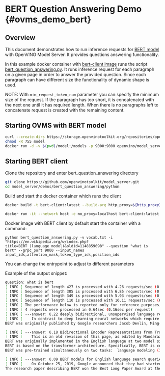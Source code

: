 # BERT Question Answering Demo {#ovms_demo_bert}

## Overview

This document demonstrates how to run inference requests for [BERT model](https://github.com/openvinotoolkit/open_model_zoo/tree/2022.1.0/models/intel/bert-small-uncased-whole-word-masking-squad-int8-0002) with OpenVINO Model Server. It provides questions answering functionality.

In this example docker container with [bert-client image](https://github.com/openvinotoolkit/model_server/blob/releases/2022/1/demos/bert_question_answering/python/Dockerfile) runs the script [bert_question_answering.py](https://github.com/openvinotoolkit/model_server/blob/releases/2022/1/demos/bert_question_answering/python/bert_question_answering.py). It runs inference request for each paragraph on a given page in order to answer the provided question. Since each paragraph can have different size the functionality of dynamic shape is used.

NOTE: With `min_request_token_num` parameter you can specify the minimum size of the request. If the paragraph has too short, it is concatenated with the next one until it has required length. When there is no paragraphs left to concatenate request is created with the remaining content.

## Starting OVMS with BERT model

```bash
curl --create-dirs https://storage.openvinotoolkit.org/repositories/open_model_zoo/2023.0/models_bin/1/bert-small-uncased-whole-word-masking-squad-int8-0002/FP32-INT8/bert-small-uncased-whole-word-masking-squad-int8-0002.bin https://storage.openvinotoolkit.org/repositories/open_model_zoo/2023.0/models_bin/1/bert-small-uncased-whole-word-masking-squad-int8-0002/FP32-INT8/bert-small-uncased-whole-word-masking-squad-int8-0002.xml -o model/1/bert-small-uncased-whole-word-masking-squad-int8-0002.bin -o model/1/bert-small-uncased-whole-word-masking-squad-int8-0002.xml
chmod -R 755 model
docker run -d -v $(pwd)/model:/models -p 9000:9000 openvino/model_server:latest  --model_path /models --model_name bert --port 9000 --shape '{"attention_mask": "(1,-1)", "input_ids": "(1,-1)", "position_ids": "(1,-1)", "token_type_ids": "(1,-1)"}'
```

## Starting BERT client
Clone the repository and enter bert_question_answering directory
```bash
git clone https://github.com/openvinotoolkit/model_server.git
cd model_server/demos/bert_question_answering/python
```
Build and start the docker container which runs the client
```bash
docker build -t bert-client:latest --build-arg http_proxy=${http_proxy} --build-arg https_proxy=${https_proxy} .

docker run -it --network host -e no_proxy=localhost bert-client:latest --grpc_address localhost --grpc_port 9000
```

Docker image with BERT client by default start the container with a command:
```
python bert_question_answering.py -v vocab.txt -i "https://en.wikipedia.org/w/index.php?title=BERT_(language_model)&oldid=1148859098" --question "what is bert" --grpc_port 9000 --input_names input_ids,attention_mask,token_type_ids,position_ids
```
You can change the entrypoint to adjust to different parameters

Example of the output snippet:

```bash
question: what is bert
[ INFO ] Sequence of length 427 is processed with 4.26 requests/sec (0.23 sec per request)
[ INFO ] Sequence of length 305 is processed with 6.85 requests/sec (0.15 sec per request)
[ INFO ] Sequence of length 349 is processed with 5.93 requests/sec (0.17 sec per request)
[ INFO ] Sequence of length 110 is processed with 16.11 requests/sec (0.062 sec per request)
[ INFO ] The performance below is reported only for reference purposes, please use the benchmark_app tool (part of the OpenVINO samples) for any actual measurements.
[ INFO ] 4 requests were processed in 0.64sec (0.16sec per request)
[ INFO ] ---answer: 0.22 deeply bidirectional, unsupervised language representation
[ INFO ]    In contrast to deep learning neural networks which require very large amounts of data, BERT has already been pre-trained which means that it has learnt the representations of the words and sentences as well as the underlying semantic relations that they are connected with. BERT can then be fine-tuned on smaller datasets for specific tasks such as sentiment classification. The pre-trained models are chosen according to the content of the given dataset one uses but also the goal of the task. For example, if the task is a sentiment classification task on financial data, a pre-trained model for the analysis of sentiment of financial text should be chosen. The weights of the original pre-trained models were released on GitHub.[16]
BERT was originally published by Google researchers Jacob Devlin, Ming-Wei Chang, Kenton Lee, and Kristina Toutanova. The design has its origins from pre-training contextual representations, including semi-supervised sequence learning,[17] generative pre-training, ELMo,[18] and ULMFit.[19] Unlike previous models, BERT is a deeply bidirectional, unsupervised language representation, pre-trained using only a plain text corpus. Context-free models such as word2vec or GloVe generate a single word embedding representation for each word in the vocabulary, where BERT takes into account the context for each occurrence of a given word. For instance, whereas the vector for "running" will have the same word2vec vector representation for both of its occurrences in the sentences "He is running a company" and "He is running a marathon", BERT will provide a contextualized embedding that will be different according to the sentence.

[ INFO ] ---answer: 0.18 Bidirectional Encoder Representations from Transformers
[ INFO ]    This is an old revision of this page, as edited by Mandarax (talk | contribs) at 19:01, 8 April 2023 (Correct capitalization). The present address (URL) is a permanent link to this revision, which may differ significantly from the current revision.Bidirectional Encoder Representations from Transformers (BERT) is a family of masked-language models introduced in 2018 by researchers at Google.[1][2] A 2020 literature survey concluded that "in a little over a year, BERT has become a ubiquitous baseline in Natural Language Processing (NLP) experiments counting over 150 research publications analyzing and improving the model."[3]
BERT was originally implemented in the English language at two model sizes:[1] (1) BERTBASE: 12 encoders with 12 bidirectional self-attention heads totaling 110 million parameters, and (2) BERTLARGE: 24 encoders with 16 bidirectional self-attention heads totaling 340 million parameters. Both models were pre-trained on the Toronto BookCorpus[4] (800M words) and English Wikipedia  (2,500M words).
BERT is based on the transformer architecture. Specifically, BERT is composed of Transformer encoder layers.
BERT was pre-trained simultaneously on two tasks:  language modeling (15% of tokens were masked, and the training objective was to predict the original token given its context) and next sentence prediction (the training objective was to classify if two spans of text appeared sequentially in the training corpus).[5] As a result of this training process, BERT learns latent representations of words and sentences in context. After pre-training, BERT can be fine-tuned with fewer resources on smaller datasets to optimize its performance on specific tasks such as NLP tasks (language inference, text classification) and sequence-to-sequence based language generation tasks (question-answering, conversational response generation).[1][6] The pre-training stage is significantly more computationally expensive than fine-tuning.

[ INFO ] ---answer: 0.09 BERT models for English language search queries within the US
[ INFO ]    On October 25, 2019, Google announced that they had started applying BERT models for English language search queries within the US.[20] On December 9, 2019, it was reported that BERT had been adopted by Google Search for over 70 languages.[21] In October 2020, almost every single English-based query was processed by a BERT model.[22]
The research paper describing BERT won the Best Long Paper Award at the 2019 Annual Conference of the North American Chapter of the Association for Computational Linguistics (NAACL).[23]
```
